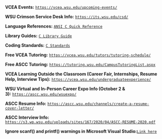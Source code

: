 **VCEA Events:** [`https://vcea.wsu.edu/upcoming-events/`](https://vcea.wsu.edu/upcoming-events/)

**WSU Crimson Service Desk Info:** [`https://its.wsu.edu/csd/`](https://its.wsu.edu/csd/)

**Language References:** [`ANSI C Quick Reference`](http://eecs.wsu.edu/~aofallon/cpts121/CQuickRefANSI.pdf)

**Library Guides:** [`C Library Guide`](http://eecs.wsu.edu/~aofallon/cpts121/CLibraryReferenceGuide.pdf)

**Coding Standards:** [`C Standards`](http://eecs.wsu.edu/~aofallon/cpts121/lectures/Coding_Standard_Guide_CptS121.pdf)

**Free VCEA Tutoring:** [`https://vcea.wsu.edu/tutors/tutoring-schedule/`](https://vcea.wsu.edu/tutors/tutoring-schedule/)


**Free ASCC Tutoring:** [`https://tutoring.wsu.edu/CampusTutoringList.aspx`](https://tutoring.wsu.edu/CampusTutoringList.aspx)

**VCEA Learning Outside the Classroom (Career Fair, Internships, Resume Help, Interview Tips):** [`https://vcea.wsu.edu/undergraduateexperience/`](https://vcea.wsu.edu/undergraduateexperience/)

**WSU Virtual and In-Person Career Expo Info (October 2 & 3):** [`https://ascc.wsu.edu/wsuexpo/`](https://ascc.wsu.edu/wsuexpo/)

**ASCC Resume Info:** [`https://ascc.wsu.edu/channels/create-a-resume-cover-letter/`](https://ascc.wsu.edu/channels/create-a-resume-cover-letter/)

**ASCC Interview Info:** [`https://s3.wp.wsu.edu/uploads/sites/167/2020/04/ASCC-RESUME-2020.pdf`](https://s3.wp.wsu.edu/uploads/sites/167/2020/04/ASCC-RESUME-2020.pdf)

**Ignore scanf() and printf() warnings in Microsoft Visual Studio:**[`Link here`](https://eecs.wsu.edu/~aofallon/cpts121/lectures/How%20to%20Ingore%20scanf.pdf)